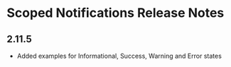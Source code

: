 <!-- Release notes authoring guidelines: http://keepachangelog.com/ -->

# Scoped Notifications Release Notes

<!-- ## [Unreleased] -->

## 2.11.5

- Added examples for Informational, Success, Warning and Error states

<!-- ## [VERSION] -->
